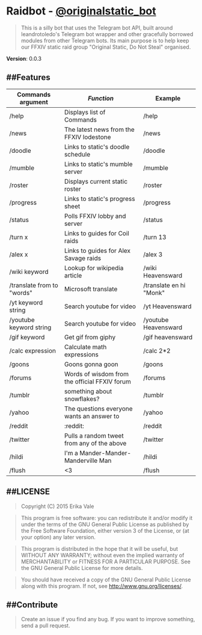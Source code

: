 # Raidbot - <a href="https://telegram.me/originalstatic_bot">@originalstatic_bot</a>

> This is a silly bot that uses the Telegram bot API, built around leandrotoledo's Telegram bot wrapper and other gracefully borrowed modules from other Telegram bots. Its main purpose is to help keep our FFXIV static raid group "Original Static, Do Not Steal" organised.

**Version**: 0.0.3

##Features
----------

| Commands argument  	    | *Function*								   | **Example**     			|
| --------------------------| ---------------------------------------------| ---------------------------|
| /help			  		    | Displays list of Commands					   | /help	      				|
| /news              		| The latest news from the FFXIV lodestone	   | /news						|
| /doodle              		| Links to static's doodle schedule 		   | /doodle					|
| /mumble            		| Links to static's mumble server 			   | /mumble					|
| /roster           		| Displays current static roster 			   | /roster					|
| /progress              	| Links to static's progress sheet 			   | /progress					|
| /status              		| Polls FFXIV lobby and server 				   | /status					|
| /turn x              		| Links to guides for Coil raids 			   | /turn 13					|
| /alex x              		| Links to guides for Alex Savage raids 	   | /alex 3					|
| /wiki keyword		  	    | Lookup for wikipedia article				   | /wiki Heavensward			|
| /translate from to "words"| Microsoft translate						   | /translate en hi "Monk"	|
| /yt keyword string	    | Search youtube for video					   | /yt Heavensward			|
| /youtube keyword string	| Search youtube for video					   | /youtube Heavensward		|
| /gif keyword              | Get gif from giphy						   | /gif heavensward			|
| /calc expression          | Calculate math expressions 				   | /calc 2*2 					|
| /goons              		| Goons gonna goon 						   	   | /goons						|
| /forums              		| Words of wisdom from the official FFXIV forum| /forums					|
| /tumblr              		| something about snowflakes?				   | /tumblr					|
| /yahoo              		| The questions everyone wants an answer to    | /yahoo						|
| /reddit              		| :reddit:									   | /reddit					|
| /twitter             		| Pulls a random tweet from any of the above   | /twitter					|
| /hildi              		| I'm a Mander-Mander-Manderville Man   	   | /hildi						|
| /flush              		| <3 										   | /flush						|

##LICENSE
---------

> Copyright (C) 2015  Erika Vale

> This program is free software: you can redistribute it and/or modify
it under the terms of the GNU General Public License as published by
the Free Software Foundation, either version 3 of the License, or
(at your option) any later version.

> This program is distributed in the hope that it will be useful,
but WITHOUT ANY WARRANTY; without even the implied warranty of
MERCHANTABILITY or FITNESS FOR A PARTICULAR PURPOSE.  See the
GNU General Public License for more details.

> You should have received a copy of the GNU General Public License
along with this program.  If not, see <http://www.gnu.org/licenses/>.

##Contribute
------------

> Create an issue if you find any bug. If you want to improve something, send a pull request.
